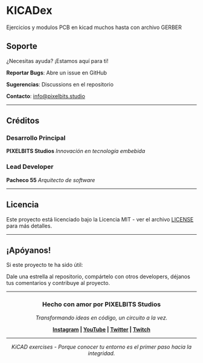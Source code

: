 # KICADex

Ejercicios y modulos PCB en kicad muchos hasta con archivo GERBER



## **Soporte**

¿Necesitas ayuda? ¡Estamos aquí para ti!

**Reportar Bugs**: Abre un issue en GitHub

**Sugerencias**: Discussions en el repositorio

**Contacto**: info@pixelbits.studio

---

## **Créditos**

### **Desarrollo Principal**

**PIXELBITS Studios**
*Innovación en tecnología embebida*

### **Lead Developer**

**Pacheco 55**
*Arquitecto de software*

---

## **Licencia**

Este proyecto está licenciado bajo la Licencia MIT - ver el archivo [LICENSE](LICENSE) para más detalles.

---

## **¡Apóyanos!**

Si este proyecto te ha sido útil:

Dale una estrella al repositorio, compártelo con otros developers, déjanos tus comentarios y contribuye al proyecto.

---

<div align="center">

### **Hecho con amor por PIXELBITS Studios**

*Transformando ideas en código, un circuito a la vez.*

**[Instagram](https://www.instagram.com/pixelbits_studios/) | [YouTube](https://www.youtube.com/channel/UCkLUjIeYTECtigFdcQjWu5Q) | [Twitter](https://x.com/pixelbitstud) | [Twitch](https://www.twitch.tv/pixelbits_studio/about)**

---

*KiCAD exercises - Porque conocer tu entorno es el primer paso hacia la integridad.*
